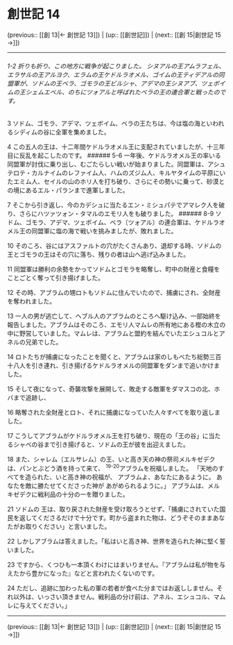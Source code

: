# 創世記 14

(previous:: [[創 13|← 創世記 13]]) | (up:: [[創世記]]) | (next:: [[創 15|創世記 15 →]])

***
###### 1-2 折りも折り、この地方に戦争が起こりました。 シヌアルの王アムラフェル、エラサルの王アルヨク、エラムの王ケドルラオメル、ゴイムの王ティデアルの同盟軍が、ソドムの王ベラ、ゴモラの王ビルシャ、アデマの王シヌアブ、ツェボイムの王シェムエベル、のちにツォアルと呼ばれたベラの王の連合軍と戦ったのです。 



3 
ソドム、ゴモラ、アデマ、ツェボイム、ベラの王たちは、今は塩の海といわれるシディムの谷に全軍を集めました。 



4 
この五人の王は、十二年間ケドルラオメル王に支配されていましたが、十三年目に反乱を起こしたのです。 ###### 5-6 一年後、ケドルラオメル王の率いる同盟軍が討伐に乗り出し、むごたらしい戦いが始まりました。同盟軍は、アシュテロテ・カルナイムのレファイム人、ハムのズジム人、キルヤタイムの平原にいたエミム人、セイルの山のホリ人を打ち破り、さらにその勢いに乗って、砂漠との境にあるエル・パランまで進軍しました。 



7 
そこから引き返し、今のカデシュに当たるエン・ミシュパテでアマレク人を破り、さらにハツァツォン・タマルのエモリ人をも破りました。 ###### 8-9 ソドム、ゴモラ、アデマ、ツェボイム、ベラ〔ツォアル〕の連合軍は、ケドルラオメル王の同盟軍に塩の海で戦いを挑みましたが、敗れました。 



10 
そのころ、谷にはアスファルトの穴がたくさんあり、退却する時、ソドムの王とゴモラの王はその穴に落ち、残りの者は山へ逃げ込みました。 



11 
同盟軍は勝利の余勢をかってソドムとゴモラを略奪し、町中の財産と食糧をことごとく奪って引き揚げました。 



12 
その時、アブラムの甥ロトもソドムに住んでいたので、捕虜にされ、全財産を奪われました。 



13 
一人の男が逃亡して、ヘブル人のアブラムのところへ駆け込み、一部始終を報告しました。アブラムはそのころ、エモリ人マムレの所有地にある樫の木立の中に野営していました。マムレは、アブラムと盟約を結んでいたエシュコルとアネルの兄弟でした。 



14 
ロトたちが捕虜になったことを聞くと、アブラムは家のしもべたち総勢三百十八人を引き連れ、引き揚げるケドルラオメルの同盟軍をダンまで追いかけました。 



15 
そして夜になって、奇襲攻撃を展開して、敗走する敵軍をダマスコの北、ホバまで追跡し、 



16 
略奪された全財産とロト、それに捕虜になっていた人々すべてを取り返しました。 



17 
こうしてアブラムがケドルラオメル王を打ち破り、現在の「王の谷」に当たるシャベの谷まで引き揚げると、ソドムの王が彼を出迎えました。 



18 
また、シャレム〔エルサレム〕の王、いと高き天の神の祭司メルキゼデクは、パンとぶどう酒を持って来て、 <sup class="versenum">19-20</sup>アブラムを祝福しました。 「天地のすべてを造られた、いと高き神の祝福が、 アブラムよ、あなたにあるように。 あなたを敵に勝たせてくださった神が あがめられるように。」 アブラムは、メルキゼデクに戦利品の十分の一を贈りました。 



21 
ソドムの 王は、取り戻された財産を受け取ろうとせず、「捕虜にされていた国民を返してくださるだけで十分です。町から盗まれた物は、どうぞそのままあなたがお取りください」と言いました。 



22 
しかしアブラムは答えました。「私はいと高き神、世界を造られた神に堅く誓いました。 



23 
ですから、くつひも一本頂くわけにはまいりません。『アブラムは私が物を与えたから豊かになった』などと言われたくないのです。 



24 
ただし、追跡に加わった私の軍の若者が食べた分まではお返ししません。それ以外は、いっさい頂きません。戦利品の分け前は、アネル、エシュコル、マムレに与えてください。」

***

(previous:: [[創 13|← 創世記 13]]) | (up:: [[創世記]]) | (next:: [[創 15|創世記 15 →]])
